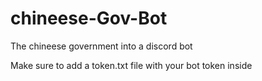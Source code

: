 # chineese-Gov-Bot
The chineese government into a discord bot

Make sure to add a token.txt file with your bot token inside